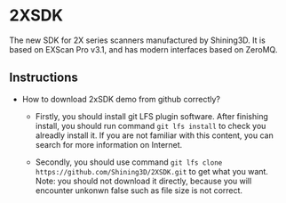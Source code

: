 # 2XSDK  

The new SDK for 2X series scanners manufactured by Shining3D.
It is based on EXScan Pro v3.1, and has modern interfaces based on ZeroMQ.  

## Instructions  

- How to download 2xSDK demo from github correctly?  
  - Firstly, you should install git LFS plugin software. After finishing install, you should run command `git lfs install` to check you alreadly install it. If you are not familiar with this content, you can search for more information on Internet.

  - Secondly, you should use command `git lfs clone https://github.com/Shining3D/2XSDK.git` to get what you want. Note: you should not download it directly, because you will encounter unkonwn false such as file size is not correct.